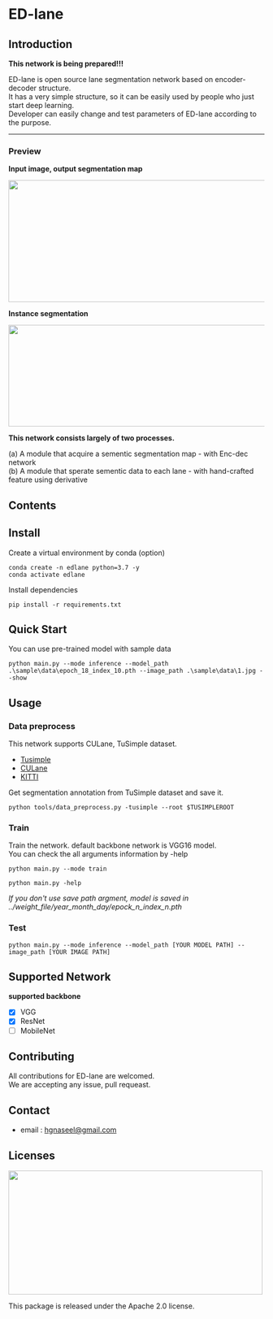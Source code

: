 # ED-lane

## Introduction

**This network is being prepared!!!**  
  
ED-lane is open source lane segmentation network based on encoder-decoder structure.  
It has a very simple structure, so it can be easily used by people who just start deep learning.  
Developer can easily change and test parameters of ED-lane according to the purpose.  



  
---
### Preview  

**Input image, output segmentation map** 
<p></p>  
<image width="600" height="240" src="sample/readme_image/file2.png">  
  
**Instance segmentation**  
<p></p>  
<image width="800" height="200" src="sample/readme_image/file3.png">  
  
  
   

<p></p>  

**This network consists largely of two processes.**  
  
(a) A module that acquire a sementic segmentation map - with Enc-dec network  
(b) A module that sperate sementic data to each lane - with hand-crafted feature using derivative  
## Contents  

## Install  

Create a virtual environment by conda (option)

```
conda create -n edlane python=3.7 -y
conda activate edlane
```

Install dependencies
```
pip install -r requirements.txt
```

## Quick Start

You can use pre-trained model with sample data
```
python main.py --mode inference --model_path .\sample\data\epoch_18_index_10.pth --image_path .\sample\data\1.jpg --show

```
## Usage


### **Data preprocess**  

This network supports CULane, TuSimple dataset.  
* [Tusimple](https://github.com/TuSimple/tusimple-benchmark/issues/3)  
* [CULane](https://xingangpan.github.io/projects/CULane.html)  
* [KITTI](http://www.cvlibs.net/datasets/kitti/eval_road.php)  

Get segmentation annotation from TuSimple dataset and save it.
```
python tools/data_preprocess.py -tusimple --root $TUSIMPLEROOT
```

### **Train**  

Train the network. default backbone network is VGG16 model.  
You can check the all arguments information by -help
```
python main.py --mode train  

python main.py -help
```
*If you don't use save path argment, model is saved in ../weight_file/year_month_day/epock_n_index_n.pth*

### **Test**  

```
python main.py --mode inference --model_path [YOUR MODEL PATH] --image_path [YOUR IMAGE PATH]

```

## Supported Network

**supported backbone**

 - [x] VGG  
 - [x] ResNet  
 - [ ] MobileNet  

## Contributing

All contributions for ED-lane are welcomed.  
We are accepting any issue, pull requeast.  

## Contact

* email : hgnaseel@gmail.com

## Licenses  
  
<image width="500" height="244" src="sample/readme_image/Apache_Software_Foundation_Logo_.png">  
  
This package is released under the Apache 2.0 license.  
  
<!-- ## Reference -->